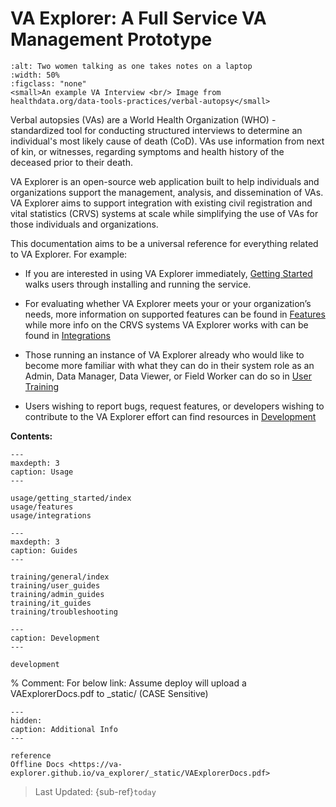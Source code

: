 # VA Explorer: A Full Service VA Management Prototype

```{figure} _static/img/va_interview.jpg
:alt: Two women talking as one takes notes on a laptop
:width: 50%
:figclass: "none"
<small>An example VA Interview <br/> Image from 
healthdata.org/data-tools-practices/verbal-autopsy</small>
```

Verbal autopsies (VAs) are a World Health Organization (WHO) -standardized tool
for conducting structured interviews to determine an individual's most likely
cause of death (CoD). VAs use information from next of kin, or witnesses,
regarding symptoms and health history of the deceased prior to their death.

VA Explorer is an open-source web application built to help individuals and
organizations support the management, analysis, and dissemination of VAs. VA
Explorer aims to support integration with existing civil registration and
vital statistics (CRVS) systems at scale while simplifying the use of VAs for
those individuals and organizations.

This documentation aims to be a universal reference for everything related to
VA Explorer. For example:

- If you are interested in using VA Explorer immediately, [Getting Started](usage/getting_started/index)
walks users through installing and running the service.

- For evaluating whether VA Explorer meets your or your organization’s needs,
more information on supported features can be found in [Features](usage/features) while
more info on the CRVS systems VA Explorer works with can be found in [Integrations](usage/integrations)

- Those running an instance of VA Explorer already who would like to become more
familiar with what they can do in their system role as an Admin, Data Manager,
Data Viewer, or Field Worker can do so in [User Training](link)

- Users wishing to report bugs, request features, or developers wishing to
contribute to the VA Explorer effort can find resources in [Development](development)

**Contents:**

```{toctree}
---
maxdepth: 3
caption: Usage
---

usage/getting_started/index
usage/features
usage/integrations
```

```{toctree}
---
maxdepth: 3
caption: Guides
---

training/general/index
training/user_guides
training/admin_guides
training/it_guides
training/troubleshooting
```

```{toctree}
---
caption: Development
---

development
```

% Comment: For below link: Assume deploy will upload a VAExplorerDocs.pdf to _static/ (CASE Sensitive)

```{toctree}
---
hidden:
caption: Additional Info
---

reference
Offline Docs <https://va-explorer.github.io/va_explorer/_static/VAExplorerDocs.pdf>
```

> Last Updated: {sub-ref}`today`
